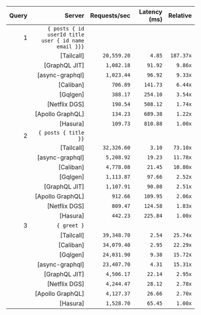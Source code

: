 <!-- PERFORMANCE_RESULTS_START -->

| Query | Server | Requests/sec | Latency (ms) | Relative |
|-------:|--------:|--------------:|--------------:|---------:|
| 1 | `{ posts { id userId title user { id name email }}}` |
|| [Tailcall] | `20,559.20` | `4.85` | `187.37x` |
|| [GraphQL JIT] | `1,082.18` | `91.92` | `9.86x` |
|| [async-graphql] | `1,023.44` | `96.92` | `9.33x` |
|| [Caliban] | `706.89` | `141.73` | `6.44x` |
|| [Gqlgen] | `388.17` | `254.10` | `3.54x` |
|| [Netflix DGS] | `190.54` | `508.12` | `1.74x` |
|| [Apollo GraphQL] | `134.23` | `689.38` | `1.22x` |
|| [Hasura] | `109.73` | `810.88` | `1.00x` |
| 2 | `{ posts { title }}` |
|| [Tailcall] | `32,326.60` | `3.10` | `73.10x` |
|| [async-graphql] | `5,208.92` | `19.23` | `11.78x` |
|| [Caliban] | `4,778.08` | `21.45` | `10.80x` |
|| [Gqlgen] | `1,113.87` | `97.66` | `2.52x` |
|| [GraphQL JIT] | `1,107.91` | `90.08` | `2.51x` |
|| [Apollo GraphQL] | `912.66` | `109.95` | `2.06x` |
|| [Netflix DGS] | `809.47` | `124.58` | `1.83x` |
|| [Hasura] | `442.23` | `225.84` | `1.00x` |
| 3 | `{ greet }` |
|| [Tailcall] | `39,348.70` | `2.54` | `25.74x` |
|| [Caliban] | `34,079.40` | `2.95` | `22.29x` |
|| [Gqlgen] | `24,031.90` | `9.38` | `15.72x` |
|| [async-graphql] | `23,407.70` | `4.31` | `15.31x` |
|| [GraphQL JIT] | `4,506.17` | `22.14` | `2.95x` |
|| [Netflix DGS] | `4,244.47` | `28.12` | `2.78x` |
|| [Apollo GraphQL] | `4,127.37` | `26.66` | `2.70x` |
|| [Hasura] | `1,528.70` | `65.45` | `1.00x` |

<!-- PERFORMANCE_RESULTS_END -->
